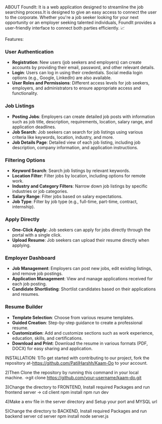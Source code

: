 ABOUT FoundIt:
It is a web application designed to streamline the job searching process.It is designed to give an easy access to connect the user to the corporate.
Whether you're a job seeker looking for your next opportunity or an employer seeking talented individuals, FoundIt provides a user-friendly interface to connect both parties efficiently. 📈

Features:
###  User Authentication
- **Registration**: New users (job seekers and employers) can create accounts by providing their email, password, and other relevant details.
- **Login**: Users can log in using their credentials. Social media login options (e.g., Google, LinkedIn) are also available.
- **User Roles and Permissions**: Different access levels for job seekers, employers, and administrators to ensure appropriate access and functionality.

### Job Listings
- **Posting Jobs**: Employers can create detailed job posts with information such as job title, description, requirements, location, salary range, and application deadlines.
- **Job Search**: Job seekers can search for job listings using various criteria like keywords, location, industry, and more.
- **Job Details Page**: Detailed view of each job listing, including job description, company information, and application instructions.

### Filtering Options
- **Keyword Search**: Search job listings by relevant keywords.
- **Location Filter**: Filter jobs by location, including options for remote work.
- **Industry and Category Filters**: Narrow down job listings by specific industries or job categories.
- **Salary Range**: Filter jobs based on salary expectations.
- **Job Type**: Filter by job type (e.g., full-time, part-time, contract, internship).

### Apply Directly
- **One-Click Apply**: Job seekers can apply for jobs directly through the portal with a single click.
- **Upload Resume**: Job seekers can upload their resume  directly when applying.

### Employer Dashboard
- **Job Management**: Employers can post new jobs, edit existing listings, and remove job postings.
- **Application Management**: View and manage applications received for each job posting.
- **Candidate Shortlisting**: Shortlist candidates based on their applications and resumes.

### Resume Builder
- **Template Selection**: Choose from various resume templates.
- **Guided Creation**: Step-by-step guidance to create a professional resume.
- **Customization**: Add and customize sections such as work experience, education, skills, and certifications.
- **Download and Print**: Download the resume in various formats (PDF, DOCX) for easy sharing and application.

INSTALLATION:
1)To get started with contributing to our project, fork the repository at-https://github.com/PatilHarshh/Kaam-Do to your account.

2)Then Clone the repository by running this command in your local machine.
->git clone https://github.com/your-username/kaam-do.git

3)Change the directory to FRONTEND, Install required Packages and run frontend server
-> cd client
 npm install
 npm run dev

 4)Make a env file in the server directory and Setup your port and MYSQL url

 5)Change the directory to BACKEND, Install required Packages and run backend server
 cd server
 npm install
 node server.js
 
 

 
